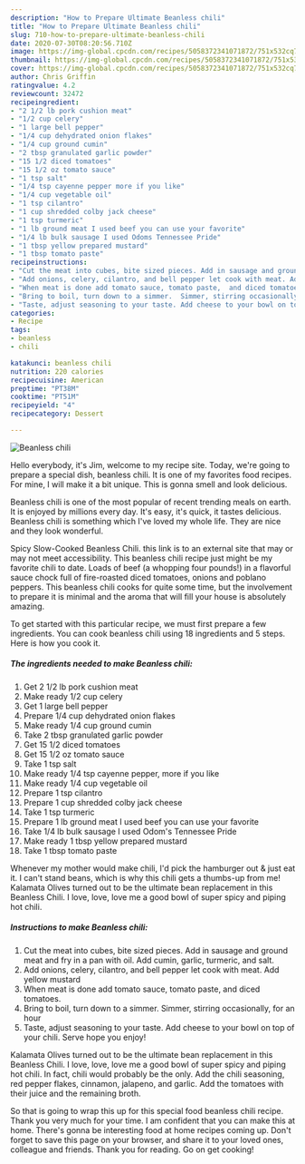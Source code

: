 ```yaml
---
description: "How to Prepare Ultimate Beanless chili"
title: "How to Prepare Ultimate Beanless chili"
slug: 710-how-to-prepare-ultimate-beanless-chili
date: 2020-07-30T08:20:56.710Z
image: https://img-global.cpcdn.com/recipes/5058372341071872/751x532cq70/beanless-chili-recipe-main-photo.jpg
thumbnail: https://img-global.cpcdn.com/recipes/5058372341071872/751x532cq70/beanless-chili-recipe-main-photo.jpg
cover: https://img-global.cpcdn.com/recipes/5058372341071872/751x532cq70/beanless-chili-recipe-main-photo.jpg
author: Chris Griffin
ratingvalue: 4.2
reviewcount: 32472
recipeingredient:
- "2 1/2 lb pork cushion meat"
- "1/2 cup celery"
- "1 large bell pepper"
- "1/4 cup dehydrated onion flakes"
- "1/4 cup ground cumin"
- "2 tbsp granulated garlic powder"
- "15 1/2 diced tomatoes"
- "15 1/2 oz tomato sauce"
- "1 tsp salt"
- "1/4 tsp cayenne pepper more if you like"
- "1/4 cup vegetable oil"
- "1 tsp cilantro"
- "1 cup shredded colby jack cheese"
- "1 tsp turmeric"
- "1 lb ground meat I used beef you can use your favorite"
- "1/4 lb bulk sausage I used Odoms Tennessee Pride"
- "1 tbsp yellow prepared mustard"
- "1 tbsp tomato paste"
recipeinstructions:
- "Cut the meat into cubes, bite sized pieces. Add in sausage and ground meat and fry in a pan with oil. Add cumin, garlic, turmeric,  and salt."
- "Add onions, celery, cilantro, and bell pepper let cook with meat. Add yellow mustard"
- "When meat is done add tomato sauce, tomato paste,  and diced tomatoes."
- "Bring to boil, turn down to a simmer.  Simmer, stirring occasionally, for an hour"
- "Taste, adjust seasoning to your taste. Add cheese to your bowl on top of your chili. Serve hope you enjoy!"
categories:
- Recipe
tags:
- beanless
- chili

katakunci: beanless chili 
nutrition: 220 calories
recipecuisine: American
preptime: "PT38M"
cooktime: "PT51M"
recipeyield: "4"
recipecategory: Dessert

---
```



![Beanless chili](https://img-global.cpcdn.com/recipes/5058372341071872/751x532cq70/beanless-chili-recipe-main-photo.jpg)

Hello everybody, it's Jim, welcome to my recipe site. Today, we're going to prepare a special dish, beanless chili. It is one of my favorites food recipes. For mine, I will make it a bit unique. This is gonna smell and look delicious.

Beanless chili is one of the most popular of recent trending meals on earth. It is enjoyed by millions every day. It's easy, it's quick, it tastes delicious. Beanless chili is something which I've loved my whole life. They are nice and they look wonderful.

Spicy Slow-Cooked Beanless Chili. this link is to an external site that may or may not meet accessibility. This beanless chili recipe just might be my favorite chili to date. Loads of beef (a whopping four pounds!) in a flavorful sauce chock full of fire-roasted diced tomatoes, onions and poblano peppers. This beanless chili cooks for quite some time, but the involvement to prepare it is minimal and the aroma that will fill your house is absolutely amazing.


To get started with this particular recipe, we must first prepare a few ingredients. You can cook beanless chili using 18 ingredients and 5 steps. Here is how you cook it.

<!--inarticleads1-->

##### The ingredients needed to make Beanless chili:

1. Get 2 1/2 lb pork cushion meat
1. Make ready 1/2 cup celery
1. Get 1 large bell pepper
1. Prepare 1/4 cup dehydrated onion flakes
1. Make ready 1/4 cup ground cumin
1. Take 2 tbsp granulated garlic powder
1. Get 15 1/2 diced tomatoes
1. Get 15 1/2 oz tomato sauce
1. Take 1 tsp salt
1. Make ready 1/4 tsp cayenne pepper, more if you like
1. Make ready 1/4 cup vegetable oil
1. Prepare 1 tsp cilantro
1. Prepare 1 cup shredded colby jack cheese
1. Take 1 tsp turmeric
1. Prepare 1 lb ground meat I used beef you can use your favorite
1. Take 1/4 lb bulk sausage I used Odom&#39;s Tennessee Pride
1. Make ready 1 tbsp yellow prepared mustard
1. Take 1 tbsp tomato paste


Whenever my mother would make chili, I&#39;d pick the hamburger out &amp; just eat it. I can&#39;t stand beans, which is why this chili gets a thumbs-up from me! Kalamata Olives turned out to be the ultimate bean replacement in this Beanless Chili. I love, love, love me a good bowl of super spicy and piping hot chili. 

<!--inarticleads2-->

##### Instructions to make Beanless chili:

1. Cut the meat into cubes, bite sized pieces. Add in sausage and ground meat and fry in a pan with oil. Add cumin, garlic, turmeric,  and salt.
1. Add onions, celery, cilantro, and bell pepper let cook with meat. Add yellow mustard
1. When meat is done add tomato sauce, tomato paste,  and diced tomatoes.
1. Bring to boil, turn down to a simmer.  Simmer, stirring occasionally, for an hour
1. Taste, adjust seasoning to your taste. Add cheese to your bowl on top of your chili. Serve hope you enjoy!


Kalamata Olives turned out to be the ultimate bean replacement in this Beanless Chili. I love, love, love me a good bowl of super spicy and piping hot chili. In fact, chili would probably be the only. Add the chili seasoning, red pepper flakes, cinnamon, jalapeno, and garlic. Add the tomatoes with their juice and the remaining broth. 

So that is going to wrap this up for this special food beanless chili recipe. Thank you very much for your time. I am confident that you can make this at home. There's gonna be interesting food at home recipes coming up. Don't forget to save this page on your browser, and share it to your loved ones, colleague and friends. Thank you for reading. Go on get cooking!
